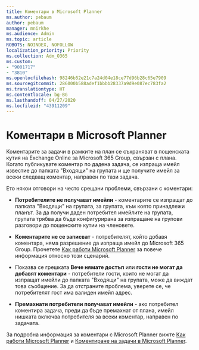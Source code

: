 ```yaml
---
title: Коментари в Microsoft Planner
ms.author: pebaum
author: pebaum
manager: mnirkhe
ms.audience: Admin
ms.topic: article
ROBOTS: NOINDEX, NOFOLLOW
localization_priority: Priority
ms.collection: Adm_O365
ms.custom:
- "9001717"
- "3810"
ms.openlocfilehash: 98246b52e21c7a24d04e18ce77d96b28c65e7909
ms.sourcegitcommit: 286000b588adef1bbbb28337a9d9e087ec783fa2
ms.translationtype: HT
ms.contentlocale: bg-BG
ms.lasthandoff: 04/27/2020
ms.locfileid: "43911209"
---
```

# <a name="comments-in-microsoft-planner"></a>Коментари в Microsoft Planner

Коментарите за задачи в рамките на план се съхраняват в пощенската кутия на Exchange Online за Microsoft 365 Group, свързан с плана.  Когато публикувате коментар по дадена задача, се изпраща имейл известие до папката "Входящи" на групата и ще получите имейл за всеки следващ коментар, направен по тази задача.

Ето някои отговори на често срещани проблеми, свързани с коментари:

- **Потребителите не получават имейли** - коментарите се изпращат до папката "Входящи" на групата, за групата, към която принадлежи планът. За да получи даден потребител имейлите на групата, групата трябва да бъде конфигурирана за изпращане на групови разговори до пощенските кутии на членовете.

- **Коментарите не се записват** - потребителят, който добавя коментара, няма разрешение да изпраща имейл до Microsoft 365 Group. Прочетете [Как работи Microsoft Planner](https://techcommunity.microsoft.com/t5/planner-blog/how-microsoft-planner-works/ba-p/1214736) за повече информация относно този сценарий.

- Показва се грешката **Вече нямате достъп** или **гости не могат да добавят коментари** - потребители гости, които не могат да изпращат имейли до папката "Входящи" на групата, може да виждат това съобщение. За да отстраните проблема, уверете се, че потребителят гост има валиден имейл адрес.

- **Премахнати потребители получават имейли** - ако потребител коментира задача, преди да бъде премахнат от плана, имейл нишката включва потребителя за всеки коментар, направен по задачата.

За подробна информация за коментари с Microsoft Planner вижте [Как работи Microsoft Planner](https://techcommunity.microsoft.com/t5/planner-blog/how-microsoft-planner-works/ba-p/1214736) и [Коментиране на задачи в Microsoft Planner](https://support.microsoft.com/office/comment-on-tasks-in-microsoft-planner-fd4aedde-7785-4cd0-96ee-122fbc9140e1).
